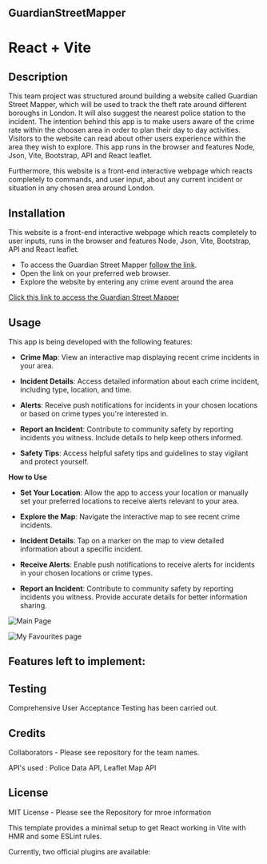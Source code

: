 ## GuardianStreetMapper

# React + Vite

## Description 

This team project was structured around building a website called Guardian Street Mapper, which will be used to track the theft rate around different boroughs in London. It will also suggest the nearest police station to the incident. The intention behind this app is to make users aware of the crime rate within the choosen area in order to plan their day to day activities. Visitors to the website can read about other users experience within the area they wish to explore. This app runs in the browser and features Node, Json, Vite, Bootstrap, API and React leaflet.

Furthermore, this website is a front-end interactive webpage which reacts completely to commands, and user input, about any current incident or situation in any chosen area around London.

## Installation

This website is a front-end interactive webpage which reacts completely to user inputs, runs in  the browser and features Node, Json, Vite, Bootstrap, API and React leaflet. 

- To access the Guardian Street Mapper [follow the link]().
- Open the link on your preferred web browser.
- Explore the website by entering any crime event around the area
  
[Click this link to access the Guardian Street Mapper]()

## Usage 

This app is being developed with the following features:

- **Crime Map**: View an interactive map displaying recent crime incidents in your area.

- **Incident Details**: Access detailed information about each crime incident, including type, location, and time.

- **Alerts**: Receive push notifications for incidents in your chosen locations or based on crime types you're interested in.

- **Report an Incident**: Contribute to community safety by reporting incidents you witness. Include details to help keep others informed.

- **Safety Tips**: Access helpful safety tips and guidelines to stay vigilant and protect yourself.

**How to Use**

- **Set Your Location**: Allow the app to access your location or manually set your preferred locations to receive alerts relevant to your area.

- **Explore the Map**: Navigate the interactive map to see recent crime incidents.

- **Incident Details**: Tap on a marker on the map to view detailed information about a specific incident.

- **Receive Alerts**: Enable push notifications to receive alerts for incidents in your chosen locations or crime types.

- **Report an Incident**: Contribute to community safety by reporting incidents you witness. Provide accurate details for better information sharing.

![Main Page]()        

![My Favourites page]()

## Features left to implement:



## Testing

Comprehensive User Acceptance Testing has been carried out. 

## Credits

Collaborators - Please see repository for the team names.

API's used : Police Data API, Leaflet Map API

## License

MIT License - Please see the Repository for mroe information

This template provides a minimal setup to get React working in Vite with HMR and some ESLint rules.

Currently, two official plugins are available:
